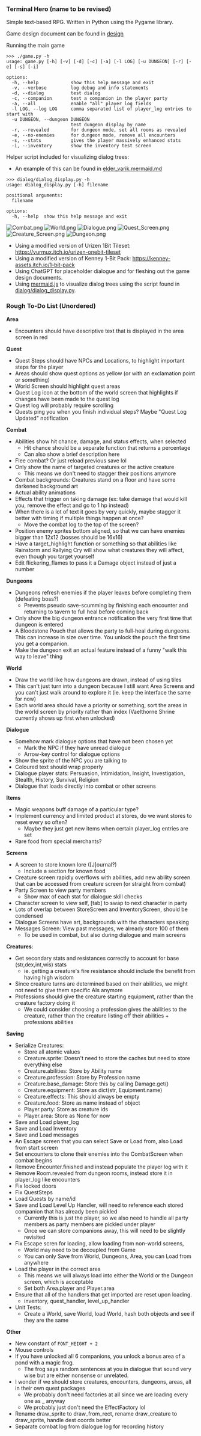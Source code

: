 ### Terminal Hero (name to be revised)
Simple text-based RPG. Written in Python using the Pygame library.

Game design document can be found in [design](design/)

Running the main game 
```
>>> ./game.py -h
usage: game.py [-h] [-v] [-d] [-c] [-a] [-l LOG] [-u DUNGEON] [-r] [-e] [-s] [-i]

options:
  -h, --help            show this help message and exit
  -v, --verbose         log debug and info statements
  -d, --dialog          test dialog
  -c, --companion       test a companion in the player party
  -a, --all             enable "all" player_log fields
  -l LOG, --log LOG     comma separated list of player_log entries to start with
  -u DUNGEON, --dungeon DUNGEON
                        test dungeon display by name
  -r, --revealed        for dungeon mode, set all rooms as revealed
  -e, --no-enemies      for dungeon mode, remove all encounters
  -s, --stats           gives the player massively enhanced stats
  -i, --inventory       show the inventory test screen
```

Helper script included for visualizing dialog trees:
-  An example of this can be found in [elder_varik.mermaid.md](resources/examples/elder_varik.mermaid.md)
```
>>> dialog/dialog_display.py -h
usage: dialog_display.py [-h] filename

positional arguments:
  filename

options:
  -h, --help  show this help message and exit
```

![Combat.png](resources/screenshots/combat.png)
![World.png](resources/screenshots/world.png)
![Dialogue.png](resources/screenshots/dialogue.png)
![Quest_Screen.png](resources/screenshots/quest_screen.png)
![Creature_Screen.png](resources/screenshots/creature_screen.png)
![Dungeon.png](resources/screenshots/dungeon.png)

- Using a modified version of Urizen 1Bit Tileset: https://vurmux.itch.io/urizen-onebit-tileset
- Using a modified version of Kenney 1-Bit Pack: https://kenney-assets.itch.io/1-bit-pack
- Using ChatGPT for placeholder dialogue and for fleshing out the game design documents.
- Using [mermaid.js](https://mermaid.js.org/) to visualize dialog trees using the script found in [dialog/dialog_display.py](dialog/dialog_display.py).

### Rough To-Do List (Unordered)
**Area**
- Encounters should have descriptive text that is displayed in the area screen in red

**Quest**
- Quest Steps should have NPCs and Locations, to highlight important steps for the player
- Areas should show quest options as yellow (or with an exclamation point or something)
- World Screen should highlight quest areas
- Quest Log icon at the bottom of the world screen that highlights if changes have been made to the quest log
- Quest log will probably require scrolling
- Quests ping you when you finish individual steps? Maybe "Quest Log Updated" notification

**Combat**
- Abilities show hit chance, damage, and status effects, when selected
  - Hit chance should be a separate function that returns a percentage
  - Can also show a brief description here
- Flee combat? Or just reload previous save lol
- Only show the name of targeted creatures or the active creature
  - This means we don't need to stagger their positions anymore
- Combat backgrounds: Creatures stand on a floor and have some darkened background art
- Actual ability animations
- Effects that trigger on taking damage (ex: take damage that would kill you, remove the effect and go to 1 hp instead)
- When there is a lot of text it goes by very quickly, maybe stagger it better with timing if multiple things happen at once?
  - Move the combat log to the top of the screen?
- Position enemy sprites bottom aligned, so that we can have enemies bigger than 12x12 (bosses should be 16x16)
- Have a target_highlight function or something so that abilities like Rainstorm and Rallying Cry will show what creatures they will affect, even though you target yourself
- Edit flickering_flames to pass it a Damage object instead of just a number

**Dungeons**
- Dungeons refresh enemies if the player leaves before completing them (defeating boss?)
  - Prevents pseudo save-scumming by finishing each encounter and returning to tavern to full heal before coming back
- Only show the big dungeon entrance notification the very first time that dungeon is entered
- A Bloodstone Pouch that allows the party to full-heal during dungeons. This can increase in size over time. You unlock the pouch the first time you get a companion.
- Make the dungeon exit an actual feature instead of a funny "walk this way to leave" thing

**World**
- Draw the world like how dungeons are drawn, instead of using tiles
- This can't just turn into a dungeon because I still want Area Screens and you can't just walk around to explore it (ie. keep the interface the same for now)
- Each world area should have a priority or something, sort the areas in the world screen by priority rather than index (Vaelthorne Shrine currently shows up first when unlocked)

**Dialogue**
- Somehow mark dialogue options that have not been chosen yet
    - Mark the NPC if they have unread dialogue
    - Arrow-key control for dialogue options
- Show the sprite of the NPC you are talking to
- Coloured text should wrap properly
- Dialogue player stats: Persuasion, Intimidation, Insight, Investigation, Stealth, History, Survival, Religion
- Dialogue that loads directly into combat or other screens

**Items**
- Magic weapons buff damage of a particular type?
- Implement currency and limited product at stores, do we want stores to reset every so often?
  - Maybe they just get new items when certain player_log entries are set
- Rare food from special merchants?

**Screens**
- A screen to store known lore ([J]ournal?)
  - Include a section for known food
- Creature screen rapidly overflows with abilities, add new ability screen that can be accessed from creature screen (or straight from combat)
- Party Screen to view party members
  - Show max of each stat for dialogue skill checks
- Character screen to view self, [tab] to swap to next character in party
- Lots of overlap between StoreScreen and InventoryScreen, should be condensed
- Dialogue Screens have art, backgrounds with the characters speaking
- Messages Screen: View past messages, we already store 100 of them
  - To be used in combat, but also during dialogue and main screens

**Creatures**:
- Get secondary stats and resistances correctly to account for base (str,dex,int,wis) stats
  - ie. getting a creature's fire resistance should include the benefit from having high wisdom
- Since creature turns are determined based on their abilities, we might not need to give them specific AIs anymore
- Professions should give the creature starting equipment, rather than the creature factory doing it
  - We could consider choosing a profession gives the abilities to the creature, rather than the creature listing off their abilities + professions abilities

**Saving**
- Serialize Creatures:
  - Store all atomic values
  - Creature.sprite: Doesn't need to store the caches but need to store everything else
  - Creature.abilities: Store by Ability name
  - Creature.profession: Store by Profession name
  - Creature.base_damage: Store this by calling Damage.get()
  - Creature.equipment: Store as dict(str, Equipment.name)
  - Creature.effects: This should always be empty
  - Creature.food: Store as name instead of object
  - Player.party: Store as creature ids
  - Player.area: Store as None for now
- Save and Load player_log
- Save and Load Inventory
- Save and Load messages
- An Escape screen that you can select Save or Load from, also Load from start screen
- Set encounters to clone their enemies into the CombatScreen when combat begins
- Remove Encounter.finished and instead populate the player log with it
- Remove Room.revealed from dungeon rooms, instead store it in player_log like encounters
- Fix locked doors
- Fix QuestSteps
- Load Quests by name/id
- Save and Load Level Up Handler, will need to reference each stored companion that has already been pickled
	- Currently this is just the player, so we also need to handle all party members as party members are pickled under player
	- Once we can store companions away, this will need to be slightly revisited
- Fix Escape scren for loading, allow loading from non-world screens,
  - World may need to be decoupled from Game
  - You can only Save from World, Dungeons, Area, you can Load from anywhere
- Load the player in the correct area
	- This means we will always load into either the World or the Dungeon screen, which is acceptable
  - Set both Area.player and Player.area
- Ensure that all of the handlers that get imported are reset upon loading.
  - inventory, quest_handler, level_up_handler
- Unit Tests:
	- Create a World, save World, load World, hash both objects and see if they are the same

**Other**
- New constant of `FONT_HEIGHT + 2`
- Mouse controls
- If you have unlocked all 6 companions, you unlock a bonus area of a pond with a magic frog.
  - The frog says random sentences at you in dialogue that sound very wise but are either nonsense or unrelated.
- I wonder if we should store creatures, encounters, dungeons, areas, all in their own quest packages
  - We probably don't need factories at all since we are loading every one as _ anyway
  - We probably just don't need the EffectFactory lol
- Rename draw_sprite to draw_from_rect, rename draw_creature to draw_sprite, handle dest coords better
- Separate combat log from dialogue log for recording history
